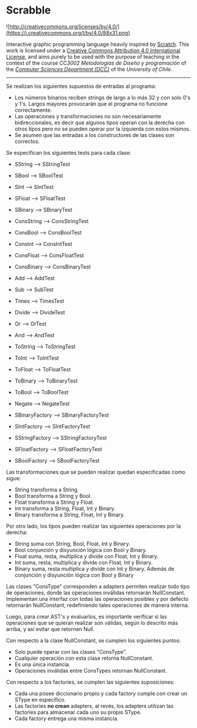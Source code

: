 # Scrabble

![http://creativecommons.org/licenses/by/4.0/](https://i.creativecommons.org/l/by/4.0/88x31.png)

Interactive graphic programming language heavily inspired by 
[Scratch](https://scratch.mit.edu).
This work is licensed under a
[Creative Commons Attribution 4.0 International License](http://creativecommons.org/licenses/by/4.0/), 
and aims purely to be used with the purpose of teaching in the context of the course 
_CC3002 Metodologías de Diseño y programación_ of the 
[_Computer Sciences Department (DCC)_](https://www.dcc.uchile.cl) of the 
_University of Chile_.

---
Se realizan los siguientes supuestos de entradas al programa:
* Los números binarios reciben strings de largo a lo más 32 y con solo 0's y 1's. 
  Largos mayores provocarán que el programa no funcione correctamente.
* Las operaciones y transformaciones no son necesariamente bidireccionales, es decir que algunos tipos operan con la derecha con otros tipos
pero no se pueden operar por la izquierda con estos mismos.
* Se asumen que las entradas a los constructores de las clases son correctos.

Se especifican los siguientes tests para cada clase:

* SString --> SStringTest
* SBool --> SBoolTest
* SInt --> SIntTest
* SFloat --> SFloatTest
* SBinary --> SBinaryTest


* ConsString --> ConsStringTest
* ConsBool --> ConsBoolTest
* ConsInt --> ConsIntTest
* ConsFloat --> ConsFloatTest
* ConsBinary --> ConsBinaryTest


* Add --> AddTest
* Sub --> SubTest
* Times --> TimesTest
* Divide --> DivideTest
* Or --> OrTest
* And --> AndTest


* ToString --> ToStringTest
* ToInt --> ToIntTest
* ToFloat --> ToFloatTest
* ToBinary --> ToBinaryTest
* ToBool --> ToBoolTest
* Negate --> NegateTest


* SBinaryFactory --> SBinaryFactoryTest
* SIntFactory --> SIntFactoryTest
* SStringFactory --> SStringFactoryTest
* SFloatFactory --> SFloatFactoryTest
* SBoolFactory --> SBoolFactoryTest


Las transformaciones que se pueden realizar quedan especificadas como sigue:
* String transforma a String.
* Bool transforma a String y Bool.
* Float transforma a String y Float.
* Int transforma a String, Float, Int y Binary.
* Binary transforma a String, Float, Int y Binary.

Por otro lado, los tipos pueden realizar las siguientes operaciones por la derecha:
* String suma con String, Bool, Float, Int y Binary.
* Bool conjunción y disyunción lógica con Bool y Binary.
* Float suma, resta, multiplica y divide con Float, Int y Binary.
* Int suma, resta, multiplica y divide con Float, Int y Binary.
* Binary suma, resta multiplica y divide con Int y Binary. Además de conjunción y disyunción lógica
con Bool y Binary
  

Las clases "ConsType" corresponden a adapters permiten realizar todo tipo de operaciones, donde las operaciones inválidas retornarán NullConstant.
Implementan una interfaz con todas las operaciones posibles y por defecto retornarán NullConstant, redefiniendo tales operaciones de manera interna.


Luego, para crear AST's y evaluarlos, es importante verificar si las operaciones que se quieran realizar son válidas, según lo descrito más arriba,
y así evitar que retornen Null.

Con respecto a la clase NullConstant, se cumplen los siguientes puntos:
* Solo puede operar con las clases "ConsType".
* Cualquier operación con esta clase retorna NullConstant.
* Es una única instancia.
* Operaciones inválidas entre ConsTypes retornan NullConstant.

Con respecto a los factories, se cumplen las siguientes suposiciones:
* Cada una posee diccionario propio y cada factory cumple con crear un SType en específico.
* Las factories **no crean** adapters, al revés, los adapters utilizan las factories para almacenar cada uno su propio SType.
* Cada factory entrega una misma instancia.
